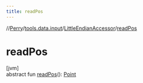 ```yaml
---
title: readPos
---
```

//[Perry](../../../index.html)/[tools.data.input](../index.html)/[LittleEndianAccessor](index.html)/[readPos](read-pos.html)



# readPos



[jvm]\
abstract fun [readPos](read-pos.html)(): [Point](https://docs.oracle.com/javase/8/docs/api/java/awt/Point.html)




